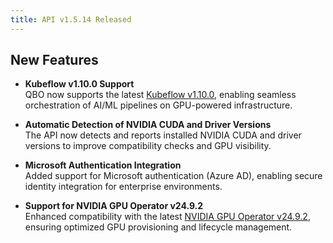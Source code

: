 ```yaml
---
title: API v1.5.14 Released
---
```


## New Features

- **Kubeflow v1.10.0 Support**  
  QBO now supports the latest [Kubeflow v1.10.0](https://www.kubeflow.org/docs/releases/kubeflow-1.10/), enabling seamless orchestration of AI/ML pipelines on GPU-powered infrastructure.

- **Automatic Detection of NVIDIA CUDA and Driver Versions**  
  The API now detects and reports installed NVIDIA CUDA and driver versions to improve compatibility checks and GPU visibility.

- **Microsoft Authentication Integration**  
  Added support for Microsoft authentication (Azure AD), enabling secure identity integration for enterprise environments.

- **Support for NVIDIA GPU Operator v24.9.2**  
  Enhanced compatibility with the latest [NVIDIA GPU Operator v24.9.2](https://docs.nvidia.com/datacenter/cloud-native/gpu-operator/latest/), ensuring optimized GPU provisioning and lifecycle management.
